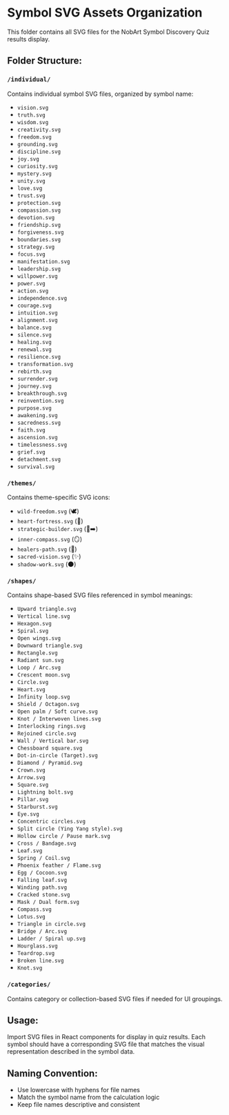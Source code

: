 # Symbol SVG Assets Organization

This folder contains all SVG files for the NobArt Symbol Discovery Quiz results display.

## Folder Structure:

### `/individual/`
Contains individual symbol SVG files, organized by symbol name:
- `vision.svg`
- `truth.svg`
- `wisdom.svg`
- `creativity.svg`
- `freedom.svg`
- `grounding.svg`
- `discipline.svg`
- `joy.svg`
- `curiosity.svg`
- `mystery.svg`
- `unity.svg`
- `love.svg`
- `trust.svg`
- `protection.svg`
- `compassion.svg`
- `devotion.svg`
- `friendship.svg`
- `forgiveness.svg`
- `boundaries.svg`
- `strategy.svg`
- `focus.svg`
- `manifestation.svg`
- `leadership.svg`
- `willpower.svg`
- `power.svg`
- `action.svg`
- `independence.svg`
- `courage.svg`
- `intuition.svg`
- `alignment.svg`
- `balance.svg`
- `silence.svg`
- `healing.svg`
- `renewal.svg`
- `resilience.svg`
- `transformation.svg`
- `rebirth.svg`
- `surrender.svg`
- `journey.svg`
- `breakthrough.svg`
- `reinvention.svg`
- `purpose.svg`
- `awakening.svg`
- `sacredness.svg`
- `faith.svg`
- `ascension.svg`
- `timelessness.svg`
- `grief.svg`
- `detachment.svg`
- `survival.svg`

### `/themes/`
Contains theme-specific SVG icons:
- `wild-freedom.svg` (🕊️)
- `heart-fortress.svg` (💞)
- `strategic-builder.svg` (🧭➡️)
- `inner-compass.svg` (🪞)
- `healers-path.svg` (🌱)
- `sacred-vision.svg` (✨)
- `shadow-work.svg` (🌑)

### `/shapes/`
Contains shape-based SVG files referenced in symbol meanings:
- `Upward triangle.svg`
- `Vertical line.svg`
- `Hexagon.svg`
- `Spiral.svg`
- `Open wings.svg`
- `Downward triangle.svg`
- `Rectangle.svg`
- `Radiant sun.svg`
- `Loop / Arc.svg`
- `Crescent moon.svg`
- `Circle.svg`
- `Heart.svg`
- `Infinity loop.svg`
- `Shield / Octagon.svg`
- `Open palm / Soft curve.svg`
- `Knot / Interwoven lines.svg`
- `Interlocking rings.svg`
- `Rejoined circle.svg`
- `Wall / Vertical bar.svg`
- `Chessboard square.svg`
- `Dot-in-circle (Target).svg`
- `Diamond / Pyramid.svg`
- `Crown.svg`
- `Arrow.svg`
- `Square.svg`
- `Lightning bolt.svg`
- `Pillar.svg`
- `Starburst.svg`
- `Eye.svg`
- `Concentric circles.svg`
- `Split circle (Ying Yang style).svg`
- `Hollow circle / Pause mark.svg`
- `Cross / Bandage.svg`
- `Leaf.svg`
- `Spring / Coil.svg`
- `Phoenix feather / Flame.svg`
- `Egg / Cocoon.svg`
- `Falling leaf.svg`
- `Winding path.svg`
- `Cracked stone.svg`
- `Mask / Dual form.svg`
- `Compass.svg`
- `Lotus.svg`
- `Triangle in circle.svg`
- `Bridge / Arc.svg`
- `Ladder / Spiral up.svg`
- `Hourglass.svg`
- `Teardrop.svg`
- `Broken line.svg`
- `Knot.svg`

### `/categories/`
Contains category or collection-based SVG files if needed for UI groupings.

## Usage:
Import SVG files in React components for display in quiz results. Each symbol should have a corresponding SVG file that matches the visual representation described in the symbol data.

## Naming Convention:
- Use lowercase with hyphens for file names
- Match the symbol name from the calculation logic
- Keep file names descriptive and consistent